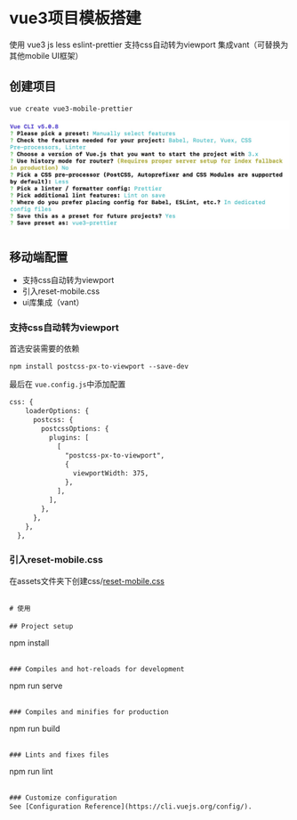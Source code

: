 # vue3项目模板搭建

使用 vue3 js less eslint-prettier
支持css自动转为viewport 集成vant（可替换为其他mobile UI框架）

## 创建项目
```
vue create vue3-mobile-prettier
```
![vue3-mobile-prettier](https://github.com/qppq54s/vue3-templates/blob/main/vue3-mobile-prettier.jpg)

## 移动端配置
- 支持css自动转为viewport
- 引入reset-mobile.css
- ui库集成（vant）

### 支持css自动转为viewport
首选安装需要的依赖
```
npm install postcss-px-to-viewport --save-dev
```
最后在 `vue.config.js`中添加配置
```
css: {
    loaderOptions: {
      postcss: {
        postcssOptions: {
          plugins: [
            [
              "postcss-px-to-viewport",
              {
                viewportWidth: 375,
              },
            ],
          ],
        },
      },
    },
  },
```

### 引入reset-mobile.css
在assets文件夹下创建css/[reset-mobile.css](https://gist.githubusercontent.com/samzeng/996361c300c5fba40439ee042f9cb309/raw/71f44058e1e13b7193117054203a5f2b946fec6a/reset-mobile.css "reset-mobile.css")
```

# 使用

## Project setup
```
npm install
```

### Compiles and hot-reloads for development
```
npm run serve
```

### Compiles and minifies for production
```
npm run build
```

### Lints and fixes files
```
npm run lint
```

### Customize configuration
See [Configuration Reference](https://cli.vuejs.org/config/).
